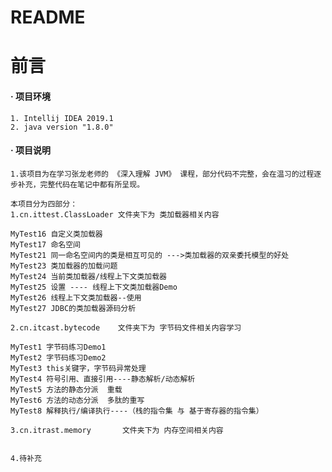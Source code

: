 # README


# **前言**
####    **· 项目环境**
    1. Intellij IDEA 2019.1
    2. java version "1.8.0"
####    **· 项目说明**
    1.该项目为在学习张龙老师的 《深入理解 JVM》 课程，部分代码不完整，会在温习的过程逐步补充，完整代码在笔记中都有所呈现。
    
    本项目分为四部分：
    1.cn.ittest.ClassLoader 文件夹下为 类加载器相关内容
    
    MyTest16 自定义类加载器
    MyTest17 命名空间
    MyTest21 同一命名空间内的类是相互可见的 --->类加载器的双亲委托模型的好处
    MyTest23 类加载器的加载问题
    MyTest24 当前类加载器/线程上下文类加载器
    MyTest25 设置 ---- 线程上下文类加载器Demo
    MyTest26 线程上下文类加载器--使用
    MyTest27 JDBC的类加载器源码分析
    
    2.cn.itcast.bytecode    文件夹下为 字节码文件相关内容学习
    
    MyTest1 字节码练习Demo1
    MyTest2 字节码练习Demo2
    MyTest3 this关键字，字节码异常处理
    MyTest4 符号引用、直接引用----静态解析/动态解析
    MyTest5 方法的静态分派  重载
    MyTest6 方法的动态分派  多肽的重写
    MyTest8 解释执行/编译执行----（栈的指令集 与 基于寄存器的指令集）
    
    3.cn.itrast.memory       文件夹下为 内存空间相关内容
    
    
    4.待补充